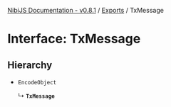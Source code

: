 [NibiJS Documentation - v0.8.1](../README.md) / [Exports](../nibijs.md) / TxMessage

# Interface: TxMessage

## Hierarchy

- `EncodeObject`

  ↳ **`TxMessage`**
